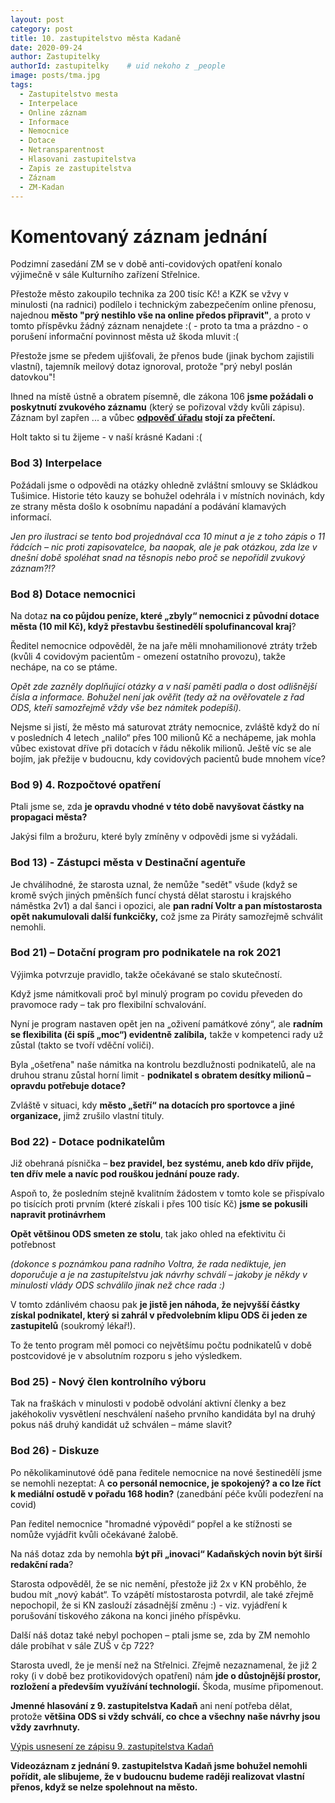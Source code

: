 ```yaml
---
layout: post
category: post
title: 10. zastupitelstvo města Kadaně
date: 2020-09-24
author: Zastupitelky
authorId: zastupitelky    # uid nekoho z _people
image: posts/tma.jpg
tags:
  - Zastupitelstvo mesta
  - Interpelace
  - Online záznam
  - Informace
  - Nemocnice
  - Dotace
  - Netransparentnost
  - Hlasovani zastupitelstva
  - Zapis ze zastupitelstva
  - Záznam 
  - ZM-Kadan
---
```



# Komentovaný záznam jednání 

Podzimní zasedání ZM se v době anti-covidových opatření konalo výjimečně v sále Kulturního zařízení Střelnice.

Přestože město zakoupilo technika za 200 tisíc Kč! a KZK se vžvy v minulosti (na radnici) podílelo i technickým zabezpečením online přenosu, najednou **město "prý nestihlo vše na online předos připravit"**, a proto v tomto příspěvku žádný záznam nenajdete :( - proto ta tma a prázdno - o porušení informační povinnost města už škoda mluvit :(

Přestože jsme se předem ujišťovali, že přenos bude (jinak bychom zajistili vlastní), tajemník meilový dotaz ignoroval, protože "prý nebyl poslán datovkou"!  

Ihned na místě ústně a obratem písemně, dle zákona 106 **jsme požádali o poskytnutí zvukového záznamu** (který se pořizoval vždy kvůli zápisu). 
Záznam byl zapřen ... a vůbec **[odpověď úřadu](https://www.mesto-kadan.cz/cs/mestsky-urad/zadosti-o-poskytnuti-informaci-dle-zakona-c-106-1999-sb/) stojí za přečtení.**

Holt takto si tu žijeme - v naší krásné Kadani :(


### Bod 3) Interpelace

Požádali jsme o odpovědi na otázky ohledně zvláštní smlouvy se Skládkou Tušimice. Historie této kauzy se bohužel odehrála i v místních novinách, kdy ze strany města došlo k osobnímu napadání a podávání klamavých informací. 

*Jen pro ilustraci se tento bod projednával cca 10 minut a je z toho zápis o 11 řádcích – nic proti zapisovatelce, ba naopak, ale je pak otázkou, zda lze v dnešní době spoléhat snad na těsnopis nebo proč se nepořídil zvukový záznam?!?*


### Bod 8) Dotace nemocnici

Na dotaz **na co půjdou peníze, které „zbyly“ nemocnici z původní dotace města (10 mil Kč), když přestavbu šestinedělí spolufinancoval kraj**?

Ředitel nemocnice odpověděl, že na jaře měli mnohamilionové ztráty tržeb (kvůli 4 covidovým pacientům - omezení ostatního provozu), takže nechápe, na co se ptáme.

*Opět zde zazněly doplňující otázky a v naší paměti padla o dost odlišnější čísla a informace.
Bohužel není jak ověřit (tedy až na ověřovatele z řad ODS, kteří samozřejmě vždy vše bez námitek podepíší).*

Nejsme si jistí, že město má saturovat ztráty nemocnice, zvláště když do ní v posledních 4 letech „nalilo“ přes 100 milionů Kč a nechápeme, jak mohla vůbec existovat dříve při dotacích v řádu několik milionů. 
Ještě víc se ale bojím, jak přežije v budoucnu, kdy covidových pacientů bude mnohem více? 


### Bod 9) 4. Rozpočtové opatření

Ptali jsme se, zda **je opravdu vhodné v této době navyšovat částky na propagaci města?**

Jakýsi film a brožuru, které byly zmíněny v odpovědi jsme si vyžádali.


### Bod 13) - Zástupci města v Destinační agentuře 

Je chválihodné, že starosta uznal, že nemůže "sedět" všude (když se kromě svých jiných pměnších funcí chystá dělat starostu i krajského náměstka 2v1) a dal šanci i opozici, ale **pan radní Voltr a pan místostarosta opět nakumulovali další funkcičky,** což jsme za Piráty samozřejmě schválit nemohli.

### Bod 21) – Dotační program pro podnikatele na rok 2021

Výjimka potvrzuje pravidlo, takže očekávané se stalo skutečností.

Když jsme námitkovali proč byl minulý program po covidu převeden do pravomoce rady – tak pro flexibilní schvalování.

Nyní je program nastaven opět jen na „oživení památkové zóny“, ale **radním se flexibilita (či spíš „moc“) evidentně zalíbila,** takže v kompetenci rady už zůstal (takto se tvoří vděční voliči). 

Byla „ošetřena" naše námitka na kontrolu bezdlužnosti podnikatelů, ale na druhou stranu zůstal horní limit - **podnikatel s obratem desítky milionů – opravdu potřebuje dotace?**

Zvláště v situaci, kdy **město „šetří“ na dotacích pro sportovce a jiné organizace,** jimž zrušilo vlastní tituly.


### Bod 22) - Dotace podnikatelům

Již obehraná písnička – **bez pravidel, bez systému, aneb kdo dřív přijde, ten dřív mele a navíc pod rouškou jednání pouze rady.**

Aspoň to, že posledním stejně kvalitním žádostem v tomto kole se přispívalo po tisících proti prvním (které získali i přes 100 tisíc Kč) **jsme se pokusili napravit protinávrhem**

**Opět většinou ODS smeten ze stolu**, tak jako ohled na efektivitu či potřebnost 

*(dokonce s poznámkou pana radního Voltra, že rada nediktuje, jen doporučuje a je na zastupitelstvu jak návrhy schválí – jakoby je někdy v minulosti vlády ODS schválilo jinak než chce rada :)*

V tomto zdánlivém chaosu pak **je jistě jen náhoda, že nejvyšší částky získal podnikatel, který si zahrál v předvolebním klipu ODS či jeden ze zastupitelů** (soukromý lékař!).

To že tento program měl pomoci co největšímu počtu podnikatelů v době postcovidové je v absolutním rozporu s jeho výsledkem. 

### Bod 25) - Nový člen kontrolního výboru

Tak na fraškách v minulosti v podobě odvolání aktivní členky a bez jakéhokoliv vysvětlení neschválení našeho prvního kandidáta byl na druhý pokus náš druhý kandidát už schválen – máme slavit?

### Bod 26) - Diskuze

Po několikaminutové ódě pana ředitele nemocnice na nové šestinedělí jsme se nemohli nezeptat: 
A **co personál nemocnice, je spokojený? a co lze říct k mediální ostudě v pořadu 168 hodin?**
(zanedbání péče kvůli podezření na covid)

Pan ředitel nemocnice "hromadné výpovědi“ popřel a ke stížnosti se nomůže vyjádřit kvůli očekávané žalobě.

Na náš dotaz zda by nemohla **být při „inovaci“ Kadaňských novin být širší redakční rada**?

Starosta odpověděl, že se nic nemění, přestože již 2x v KN proběhlo, že budou mít „nový kabát“.
To vzápětí místostarosta potvrdil, ale také zřejmě nepochopil, že si KN zaslouží zásadnější změnu :) - viz. vyjádření k porušování tiskového zákona na konci jiného příspěvku.

Další náš dotaz také nebyl pochopen – ptali jsme se, zda by ZM nemohlo dále probíhat v sále ZUŠ v čp 722? 

Starosta  uvedl, že je menší než na Střelnici.
Zřejmě nezaznamenal, že již 2 roky (i v době bez protikovidových opatření) nám **jde o důstojnější prostor, rozložení a především využívání technologií.**
Škoda, musíme připomenout.     









**Jmenné hlasování z 9. zastupitelstva Kadaň** ani není potřeba dělat, protože **většina ODS si vždy schválí, co chce a všechny naše návrhy jsou vždy zavrhnuty.** 

[Výpis usnesení ze zápisu 9. zastupitelstva Kadaň](https://www.mesto-kadan.cz/filemanager/files/642685.pdf)

**Videozáznam z jednání 9. zastupitelstva Kadaň jsme bohužel nemohli pořídit, ale slibujeme, že v budoucnu budeme raději realizovat vlastní přenos, když se nelze spolehnout na město.**


